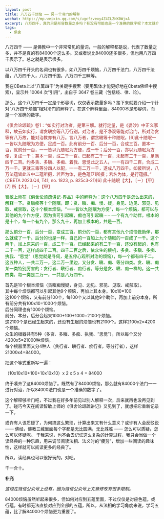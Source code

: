 ```yaml
---
layout: post
title: 八万四千烦恼 —— 另一个冷门的解释
wechat: https://mp.weixin.qq.com/s/ugcfzvexy4Z4ILZNX0WjxA
excerpt: 八万四千，真的只是形容数量之多吗？有没有可能也是一个准确的数字呢？本文就介绍了这个相对冷门的解释，但也非常有趣，不是吗？！
tags:
  - 俱舍
---
```


八万四千 —— 是佛教中一个非常常见的量词，一般的解释都是说，代表了数量之多，并不是真的有84000个这么多。又或者说比84000还多很多，但也用八万四千表示了。总之就是表示很多。

以八万四千开头的名词也有很多，如八万四千烦恼，八万四千法门，八万四千法蕴，八万四千人，八万四千国，八万四千三昧等。

我在CBeta上以“八萬四千”为关键字搜索（要用繁体才能更好地在Cbeta佛经中搜索），显示共 10064 次“引用”，出自于 3647 卷三藏（包括经、律、论）。

那么，这个八万四千一定是个形容词，仅仅表示数量多吗？接下来就要介绍一个针对“八万四千烦恼”相对冷门的解释了。在这个解释里面，84000不是形容词，而是一个准确的数字。  

<span style="color:brown">《俱舍论颂疏》卷1：“如实行对治者，是第三解。就行定量，是《婆沙》中正义家释，故云如实行，谓贪瞋痴等八万行别。对治者，是不净观等能对治门，所对治贪等有八万故，能对治教亦有八万。言八万者，谓贪瞋等十种随眠，\[6\]此十随眠一一皆以九随眠为方便，足成一百。此有前分一百、后分一百，合成三百。置本一百，就前分一百，一一皆以九随眠为方便，成一千；后分一百，亦以九随眠为方便，复成一千；兼本一百，成二千一百。已起有二千一百，未起有二千一百，足满四千二百。约多贪、多瞋、多痴、着我、思觉此之五人，一一有四千二百，合成二万一千。更就三毒等分四人以配，一一有二万一千，遂成八万四千。如彼所说，八万法蕴皆此五中二蕴所摄，若声为体，是色蕴\[7\]所摄；若名为体，是行蕴摄。” (CBETA 2023.Q4, T41, no. 1823, p. 825c3-21)\[6\] 此十随眠【大】，〔－〕【甲】　\[7\] 所【大】，〔－〕【甲】　

<span style="color:green">智敏上师在《俱舍论颂疏讲记-界品》中的解释为：这个八万四千是怎么出来的，解释一下。贪瞋痴等十个随眠，即：贪、瞋、痴、慢、疑，身见、边见、邪见、见取、戒禁取，这十个根本烦恼，“一一皆以九随眠为方便”，每一个烦恼，都可以与其他的九个作方便，因为贪可引起瞋，痴也可引起瞋⋯⋯一个有九个助伴。根本的是十个，每一个有九个，那么九十，再加上根本的，共是一百。

<span style="color:green">那么前分一百，后分一百，变成三百。前分的一百，都有其他九个烦恼做助伴，那么就成了一千。后分的也是一样，自己的一百加上九个随眠的一百成了一千。这个两千，加上原来的一百，成二千一百。已经起来的有二千一百，还没有起的，也有二千一百，这样成四千二百。四千二百之后，依众生的根机，多贪、多瞋、多痴、执我、“思觉”（思觉就是寻伺，是五停心观所对治的烦恼），每一个都有四千二。这五种人，一共二万一。这二万一里边，又分贪、瞋、痴、等分四类。贪、瞋、痴某一类特别厉害的：贪行者、瞋行者、痴行者。等分是贪、瞋、痴一样的。这一共四类，每一类是二万一，一共是八万四千。

首先是10个根本烦恼（贪瞋痴慢疑，身见、边见、邪见、见取、戒禁取）。  
其中每个烦恼都可以引起其他9个烦恼，再加上其本身。10x10=100  
这100个烦恼，又有前分100个，每100个又以其他9个助伴，再加上前分本身，所有前分共有100x10=1000个烦恼。  
后分同理也有1000个烦恼。  
前分，本分，后分合起来1000+100+1000=2100个烦恼。  
这2100个是已经生起来的，还没有生起的烦恼也有2100个。这样2100x2=4200个烦恼。  
众生的根器共有5种（多贪、多瞋、多痴、执我、“思觉”），所以每个又分4200x5=21000种烦恼。  
每个根器里面又分4种人（贪行者、瞋行者、痴行者，等分行者），这样21000x4=84000。

把这个等式重新写一遍：  

（10x10x10+100+10x10x10）x 2 x 5 x 4 = 84000

终于凑齐了这84000烦恼了。既然有了84000烦恼，那么就有84000个法门一一进行对治，所以84000法门也是一个准确的数字了。  

这个解释够冷门吧，不过我在好多年前见过别人解释一次，后来就再也没再见到了。碰巧今天在阅读智敏上师的《俱舍论颂疏讲记》又见到了，就想把它重新记录一下。

或许有人该质疑了，为何搞这么繁琐，计算出来又有什么意义？或许有人会反驳说 —— 佛经，佛教三藏里面每个字都是无比圆满，无比殊胜 —— 怎么可以质疑，怎么可以怀疑呢。 于我来说，也不会去记忆这么复杂的计算过程，我只会当做一个读经典的一种乐趣，用来调节阅读法相、法义时的“疲劳”，增加一些阅读的趣味性，这样就可以阅读更多的经典了。  

所以，读经典也可以很好玩的，对吧。  

千一合十。

**补充**

*这段在微信公众号上没有，因为微信公众号上文章修改有很多限制。*

84000烦恼虽然听起来很多，但如何对应到五蕴里面，不过仅仅是对应色蕴，或行蕴。有时都无法直接对应到全部的五蕴，所以，从法相的学习角度来说，学习五蕴，比了解84000个烦恼更为重要了。

